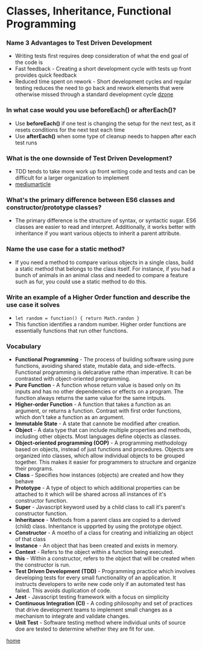 # Classes, Inheritance, Functional Programming

### Name 3 Advantages to Test Driven Development
  * Writing tests first requires deep consideration of what the end goal of the code is
  * Fast feedback - Creating a short development cycle with tests up front provides quick feedback
  * Reduced time spent on rework - Short development cycles and regular testing reduces the need to go back and rework elements that were otherwise missed through a standard development cycle
  [dzone](https://dzone.com/articles/20-benefits-of-test-driven-development)
### In what case would you use beforeEach() or afterEach()?
  * Use **beforeEach()** if one test is changing the setup for the next test, as it resets conditions for the next test each time
  * Use **afterEach()** when some type of cleanup needs to happen after each test runs
### What is the one downside of Test Driven Development?
  * TDD tends to take more work up front writing code and tests and can be difficult for a larger organization to implement
  * [mediumarticle](https://medium.com/@stevenpcurtis.sc/test-driven-development-tdd-the-advantages-and-disadvantages-5347899ead90)
### What's the primary difference between ES6 classes and constructor/prototype classes?
  * The primary difference is the structure of syntax, or syntactic sugar. ES6 classes are easier to read and interpret. Additionally, it works better with inheritance if you want various objects to inherit a parent attribute. 
### Name the use case for a static method?
  * If you need a method to compare various objects in a single class, build a static method that belongs to the class itself. For instance, if you had a bunch of animals in an animal class and needed to compare a feature such as fur, you could use a static method to do this. 
### Write an example of a Higher Order function and describe the use case it solves
  * `let random = function() {
    return Math.randon
  }`
  * This function identifies a random number. Higher order functions are essentially functions that run other functions. 
### Vocabulary

* **Functional Programming** - The process of building software using pure functions, avoiding shared state, mutable data, and side-effects. Functional programming is delcarative rathe rthan imperative. It can be contrasted with object-oriented programming. 
* **Pure Function** - A function whose return value is based only on its inputs and has no other dependencies or effects on a program. The function always returns the same value for the same intputs. 
* **Higher-order Function** - A function that takes a function as an argument, or returns a function. Contrast with first order functions, which don't take a function as an argument. 
* **Immutable State** - A state that cannote be modified after creation.
* **Object** - A data type that can include multiple properties and methods, including other objects. Most languages define objects as classes. 
* **Object-oriented programming (OOP)** - A programming methodology based on objects, instead of just functions and procedures. Objects are organized into classes, which allow individual objects to be grouped together. This makes it easier for programmers to structure and organize their programs.
* **Class** - Specifies how instances (objects) are created and how they behave
* **Prototype** - A type of object to which additional properties can be attached to it which will be shared across all instances of it's constructor function. 
* **Super** - Javascript keyword used by a child class to call it's parent's constructor function. 
* **Inheritance** - Methods from a parent class are copied to a derived (child) class. Inheritance is uppprted by using the prototype object. 
* **Constructor** - A moetho of a class for creating and initializing an object of that class
* **Instance** - An object that has been created and exists in memory. 
* **Context** - Refers to the object within a function being executed.
* **this** - Within a constructor, refers to the object that will be created when the constructor is run. 
* **Test Driven Development (TDD)** - Programming practice which involves developing tests for every small functionality of an application. It instructs developers to write new code only if an automated test has failed. This avoids duplication of code. 
* **Jest** - Javascript testing framework with a focus on simplicity
* **Continuous Integration (CI)** - A coding philosophy and set of practices that drive development teams to implement small changes as a mechanism to integrate and validate changes. 
* **Unit Test** - Software testing method where individual units of source doe are tested to determine whether they are fit for use. 

[home](README.md)


